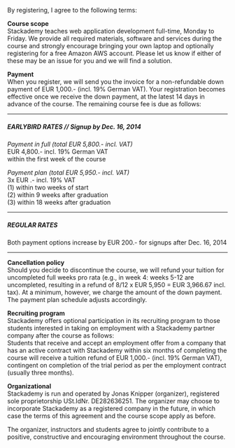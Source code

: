 By registering, I agree to the following terms:

**Course scope**  
Stackademy teaches web application development full-time, Monday to Friday.
We provide all required materials, software and services during the course and strongly encourage bringing your own laptop and optionally registering for a free Amazon AWS account. Please let us know if either of these may be an issue for you and we will find a solution.

**Payment**  
When you register, we will send you the invoice for a non-refundable down payment of
EUR 1,000.- (incl. 19% German VAT). Your registration becomes effective once we receive the down payment, at the latest 14 days in advance of the course. The remaining course fee is due as follows:
  
---

##### EARLYBIRD RATES // Signup by Dec. 16, 2014 
*Payment in full (total EUR 5,800.- incl. VAT)*  
EUR 4,800.- incl. 19% German VAT  
within the first week of the course

*Payment plan (total EUR 5,950.- incl. VAT)*  
3x EUR .- incl. 19% VAT  
(1) within two weeks of start  
(2) within 9 weeks after graduation  
(3) within 18 weeks after graduation 

---  

##### REGULAR RATES
Both payment options increase by EUR 200.- for signups after Dec. 16, 2014
  
---

**Cancellation policy**  
Should you decide to discontinue the course, we will refund your tuition for uncompleted full weeks pro rata (e.g., in week 4: weeks 5-12 are uncompleted, resulting in a refund of 8/12 x EUR 5,950 = EUR 3,966.67 incl. tax). At a minimum, however, we charge the amount of the down payment. The payment plan schedule adjusts accordingly.


**Recruiting program**  
Stackademy offers optional participation in its recruiting program to those students interested in taking on employment with a Stackademy partner company after the course as follows:  
Students that receive and accept an employment offer from a company that has an active contract with Stackademy within six months of completing the course will receive a tuition refund of EUR 1,000.- (incl. 19% German VAT), contingent on completion of the trial period as per the employment contract (usually three months).

**Organizational**  
Stackademy is run and operated by Jonas Knipper (organizer), registered sole proprietorship USt.IdNr. DE282636251. The organizer may choose to incorporate Stackademy as a registered company in the future, in which case the terms of this agreement and the course scope apply as before.  

The organizer, instructors and students agree to jointly contribute to a positive, constructive and encouraging environment throughout the course.
